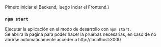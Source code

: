 Pimero iniciar el Backend, luego inciar el Frontend.\

### `npm start`

Ejecutar la aplicación en el modo de desarrollo con `npm start`.\
Se abrira la pagina para poder hacer la pruebas necesarias, en caso de no abrirse automaticamente acceder a http://localhost:3000